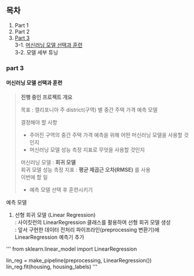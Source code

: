 ## 목차  
1. Part 1
2. Part 2
3. [Part 3](#part-3)  
    3-1. [머신러닝 모델 선택과 훈련](#머신러닝-모델-선택과-훈련)  
    3-2. 모델 세부 튜닝
### part 3
#### 머신러닝 모델 선택과 훈련<br>
><b>진행 중인 프로젝트 개요</b> 
>    
>목표 : 캘리포니아 주 district(구역) 별 중간 주택 가격 예측 모델 
>    
> 결정해야 할 사항  
> 
> - 주어진 구역의 중간 주택 가격 예측을 위해 어떤 머신러닝 모델을 사용할 것인지  
> - 머신러닝 모델 성능 측정 지표로 무엇을 사용할 것인지   
>   
> 머신러닝 모델 : <b> 회귀 모델</b>  
> 회귀 모델 성능 측정 지표 : <b>평균 제곱근 오차(RMSE)</b> 를 사용  
> 이번에 할 일  
> - 예측 모델 선택 후 훈련시키기  


예측 모델  
1. 선형 회귀 모델 (Linear Regression)  
: 사이킷런의 LinearRegression 클래스를 활용하여 선형 회귀 모델 생성  
: 앞서 구현한 데이터 전처리 파이프라인(preprocessing 변환기)에 LinearRegression 예측기 추가  

'''
from sklearn.linear_model import LinearRegression 

lin_reg = make_pipeline(preprocessing, LinearRegression())
lin_reg.fit(housing, housing_labels)
'''
